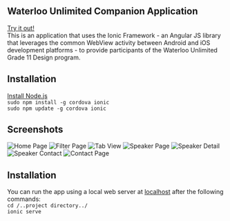 ## Waterloo Unlimited Companion Application

[Try it out!](https://play.google.com/store/apps/details?id=waterloounlimited.mindbend.ca)   
This is an application that uses the Ionic Framework - an Angular JS library that leverages the common WebView activity between Android and iOS development platforms - to provide participants of the Waterloo Unlimited Grade 11 Design program.

## Installation

[Install Node.js](https://nodejs.org/en/)   
`sudo npm install -g cordova ionic`   
`sudo npm update -g cordova ionic`  

## Screenshots

![Home Page](https://lh3.googleusercontent.com/NIg9gwbmveJsTbP7BTdHyO2bcIoG-GfBQ0s5EUvF9bQ1YkvtItmwczbjRUjnDNNISeKM=h900-rw) ![Filter Page](https://lh3.googleusercontent.com/s4yCcJXcu6ppRhBQY3gdTxllHCzol7Y-cP1veijMCJ_7VFNHFgPhIGMF1ePmIiDuIg=h900-rw) ![Tab View](https://lh3.googleusercontent.com/QgYMIEMoACdCw1IiEzmzkNERULMHRePZ_goCDfPGTNwXzvpwuOCoxCUiX6QsW4bM7Sqn=h900-rw)
![Speaker Page](https://lh3.googleusercontent.com/FpManxeOUB0ofUIDVq8DJ2z5uE7NAkgiMOQH9JCdVHa1-gcyIaXtLyW3WO9KbBtCH--f=h900-rw) ![Speaker Detail](https://lh3.googleusercontent.com/gWBauNVUWi0jPcX-AX3xOUllByPVlpE7zFLuEasT--8JXfQ97tOIMU6nDjA_huZHHD0=h900-rw) ![Speaker Contact](https://lh3.googleusercontent.com/vYDclsqRIhh31csQiGxoVzUiXrCzS0LmVRqqh0fEdDTqF1aIUocV8cYPzhURjmMETTg=h900-rw)
![Contact Page](https://lh3.googleusercontent.com/A1vs-YbCPR37Zm2pQiuhMW1KGyfDpul_TKQrh50T6I26hk-fz-0IIid5Gd0W1_s2T0w=h900-rw)

## Installation

You can run the app using a local web server at [localhost](localhost:8080) after the following commands:  
`cd /..project directory../`    
`ionic serve`   

